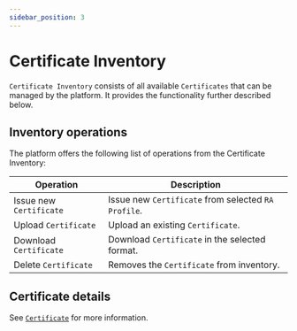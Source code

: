 ```yaml
---
sidebar_position: 3
---
```


# Certificate Inventory

`Certificate Inventory` consists of all available `Certificates` that can be managed by the platform.
It provides the functionality further described below.

## Inventory operations

The platform offers the following list of operations from the Certificate Inventory:

| Operation               | Description                                         |
|-------------------------|-----------------------------------------------------|
| Issue new `Certificate` | Issue new `Certificate` from selected `RA Profile`. |
| Upload `Certificate`    | Upload an existing `Certificate`.                   |
| Download `Certificate`  | Download `Certificate` in the selected format.      |
| Delete `Certificate`    | Removes the `Certificate` from inventory.           |

## Certificate details

See [`Certificate`](../core-components/certificate.md) for more information.